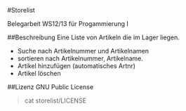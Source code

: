 #Storelist

Belegarbeit WS12/13 für Progammierung I

##Beschreibung
Eine Liste von Artikeln die im Lager liegen.
* Suche nach Artikelnummer und Artikelnamen
* sortieren nach Artikelnummer, Artikelname.
* Artikel hinzufügen (automatisches Artnr)
* Artikel löschen

##Lizenz
GNU Public License
> cat storelist/LICENSE
